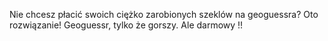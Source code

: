 Nie chcesz płacić swoich ciężko zarobionych szeklów na geoguessra?
Oto rozwiązanie!
Geoguessr, tylko że gorszy.
Ale darmowy !!
